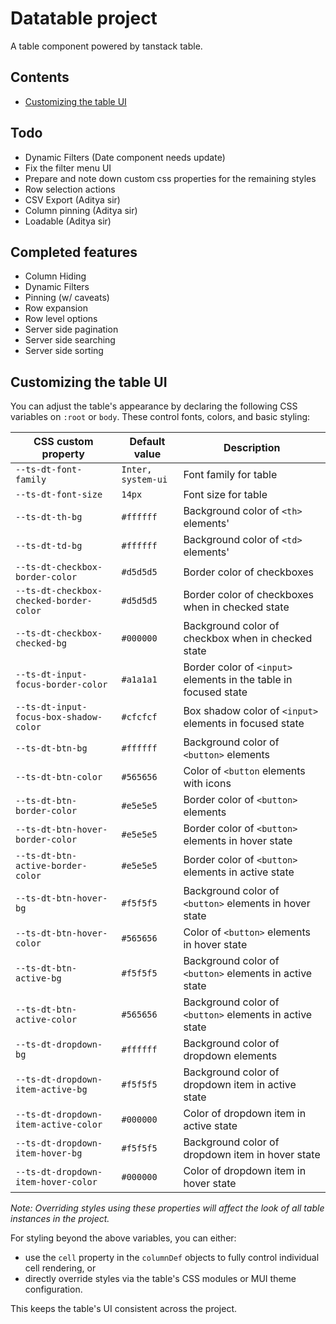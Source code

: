# Datatable project

A table component powered by tanstack table.

## Contents

- [Customizing the table UI](#customizing-the-table-ui)

## Todo

- Dynamic Filters (Date component needs update)
- Fix the filter menu UI
- Prepare and note down custom css properties for the remaining styles
- Row selection actions
- CSV Export (Aditya sir)
- Column pinning (Aditya sir)
- Loadable (Aditya sir)

## Completed features

- Column Hiding
- Dynamic Filters
- Pinning (w/ caveats)
- Row expansion
- Row level options
- Server side pagination
- Server side searching
- Server side sorting

## Customizing the table UI

You can adjust the table's appearance by declaring the following CSS variables on `:root` or `body`. These control fonts, colors, and basic styling:

| CSS custom property                     | Default value      | Description                                                      |
| --------------------------------------- | ------------------ | ---------------------------------------------------------------- |
| `--ts-dt-font-family`                   | `Inter, system-ui` | Font family for table                                            |
| `--ts-dt-font-size`                     | `14px`             | Font size for table                                              |
| `--ts-dt-th-bg`                         | `#ffffff`          | Background color of `<th>` elements'                             |
| `--ts-dt-td-bg`                         | `#ffffff`          | Background color of `<td>` elements'                             |
| `--ts-dt-checkbox-border-color`         | `#d5d5d5`          | Border color of checkboxes                                       |
| `--ts-dt-checkbox-checked-border-color` | `#d5d5d5`          | Border color of checkboxes when in checked state                 |
| `--ts-dt-checkbox-checked-bg`           | `#000000`          | Background color of checkbox when in checked state               |
| `--ts-dt-input-focus-border-color`      | `#a1a1a1`          | Border color of `<input>` elements in the table in focused state |
| `--ts-dt-input-focus-box-shadow-color`  | `#cfcfcf`          | Box shadow color of `<input>` elements in focused state          |
| `--ts-dt-btn-bg`                        | `#ffffff`          | Background color of `<button>` elements                          |
| `--ts-dt-btn-color`                     | `#565656`          | Color of `<button` elements with icons                           |
| `--ts-dt-btn-border-color`              | `#e5e5e5`          | Border color of `<button>` elements                              |
| `--ts-dt-btn-hover-border-color`        | `#e5e5e5`          | Border color of `<button>` elements in hover state               |
| `--ts-dt-btn-active-border-color`       | `#e5e5e5`          | Border color of `<button>` elements in active state              |
| `--ts-dt-btn-hover-bg`                  | `#f5f5f5`          | Background color of `<button>` elements in hover state           |
| `--ts-dt-btn-hover-color`               | `#565656`          | Color of `<button>` elements in hover state                      |
| `--ts-dt-btn-active-bg`                 | `#f5f5f5`          | Background color of `<button>` elements in active state          |
| `--ts-dt-btn-active-color`              | `#565656`          | Background color of `<button>` elements in active state          |
| `--ts-dt-dropdown-bg`                   | `#ffffff`          | Background color of dropdown elements                            |
| `--ts-dt-dropdown-item-active-bg`       | `#f5f5f5`          | Background color of dropdown item in active state                |
| `--ts-dt-dropdown-item-active-color`    | `#000000`          | Color of dropdown item in active state                           |
| `--ts-dt-dropdown-item-hover-bg`        | `#f5f5f5`          | Background color of dropdown item in hover state                 |
| `--ts-dt-dropdown-item-hover-color`     | `#000000`          | Color of dropdown item in hover state                            |

_Note: Overriding styles using these properties will affect the look of all table instances in the project._

For styling beyond the above variables, you can either:

- use the `cell` property in the `columnDef` objects to fully control individual cell rendering, or
- directly override styles via the table's CSS modules or MUI theme configuration.

This keeps the table's UI consistent across the project.
